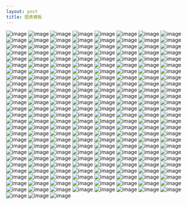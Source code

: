 ```yaml
---
layout: post
title: 图表模板
---
```

![image](http://xxcczz.github.io/Excel模板-211组可视化图表\编号-(1).jpg)
![image](http://xxcczz.github.io/Excel模板-211组可视化图表\编号-(2).jpg)
![image](http://xxcczz.github.io/Excel模板-211组可视化图表\编号-(3).jpg)
![image](http://xxcczz.github.io/Excel模板-211组可视化图表\编号-(4).jpg)
![image](http://xxcczz.github.io/Excel模板-211组可视化图表\编号-(5).jpg)
![image](http://xxcczz.github.io/Excel模板-211组可视化图表\编号-(6).jpg)
![image](http://xxcczz.github.io/Excel模板-211组可视化图表\编号-(7).jpg)
![image](http://xxcczz.github.io/Excel模板-211组可视化图表\编号-(8).jpg)
![image](http://xxcczz.github.io/Excel模板-211组可视化图表\编号-(9).jpg)
![image](http://xxcczz.github.io/Excel模板-211组可视化图表\编号-(10).jpg)
![image](http://xxcczz.github.io/Excel模板-211组可视化图表\编号-(11).jpg)
![image](http://xxcczz.github.io/Excel模板-211组可视化图表\编号-(12).jpg)
![image](http://xxcczz.github.io/Excel模板-211组可视化图表\编号-(13).jpg)
![image](http://xxcczz.github.io/Excel模板-211组可视化图表\编号-(14).jpg)
![image](http://xxcczz.github.io/Excel模板-211组可视化图表\编号-(15).jpg)
![image](http://xxcczz.github.io/Excel模板-211组可视化图表\编号-(16).jpg)
![image](http://xxcczz.github.io/Excel模板-211组可视化图表\编号-(17).jpg)
![image](http://xxcczz.github.io/Excel模板-211组可视化图表\编号-(18).jpg)
![image](http://xxcczz.github.io/Excel模板-211组可视化图表\编号-(19).jpg)
![image](http://xxcczz.github.io/Excel模板-211组可视化图表\编号-(20).jpg)
![image](http://xxcczz.github.io/Excel模板-211组可视化图表\编号-(21).jpg)
![image](http://xxcczz.github.io/Excel模板-211组可视化图表\编号-(22).jpg)
![image](http://xxcczz.github.io/Excel模板-211组可视化图表\编号-(23).jpg)
![image](http://xxcczz.github.io/Excel模板-211组可视化图表\编号-(24).jpg)
![image](http://xxcczz.github.io/Excel模板-211组可视化图表\编号-(25).jpg)
![image](http://xxcczz.github.io/Excel模板-211组可视化图表\编号-(26).jpg)
![image](http://xxcczz.github.io/Excel模板-211组可视化图表\编号-(27).jpg)
![image](http://xxcczz.github.io/Excel模板-211组可视化图表\编号-(28).jpg)
![image](http://xxcczz.github.io/Excel模板-211组可视化图表\编号-(29).jpg)
![image](http://xxcczz.github.io/Excel模板-211组可视化图表\编号-(30).jpg)
![image](http://xxcczz.github.io/Excel模板-211组可视化图表\编号-(31).jpg)
![image](http://xxcczz.github.io/Excel模板-211组可视化图表\编号-(32).jpg)
![image](http://xxcczz.github.io/Excel模板-211组可视化图表\编号-(33).jpg)
![image](http://xxcczz.github.io/Excel模板-211组可视化图表\编号-(34).jpg)
![image](http://xxcczz.github.io/Excel模板-211组可视化图表\编号-(35).jpg)
![image](http://xxcczz.github.io/Excel模板-211组可视化图表\编号-(36).jpg)
![image](http://xxcczz.github.io/Excel模板-211组可视化图表\编号-(37).jpg)
![image](http://xxcczz.github.io/Excel模板-211组可视化图表\编号-(38).jpg)
![image](http://xxcczz.github.io/Excel模板-211组可视化图表\编号-(39).jpg)
![image](http://xxcczz.github.io/Excel模板-211组可视化图表\编号-(40).jpg)
![image](http://xxcczz.github.io/Excel模板-211组可视化图表\编号-(41).jpg)
![image](http://xxcczz.github.io/Excel模板-211组可视化图表\编号-(42).jpg)
![image](http://xxcczz.github.io/Excel模板-211组可视化图表\编号-(43).jpg)
![image](http://xxcczz.github.io/Excel模板-211组可视化图表\编号-(44).jpg)
![image](http://xxcczz.github.io/Excel模板-211组可视化图表\编号-(45).jpg)
![image](http://xxcczz.github.io/Excel模板-211组可视化图表\编号-(46).jpg)
![image](http://xxcczz.github.io/Excel模板-211组可视化图表\编号-(47).jpg)
![image](http://xxcczz.github.io/Excel模板-211组可视化图表\编号-(48).jpg)
![image](http://xxcczz.github.io/Excel模板-211组可视化图表\编号-(49).jpg)
![image](http://xxcczz.github.io/Excel模板-211组可视化图表\编号-(50).jpg)
![image](http://xxcczz.github.io/Excel模板-211组可视化图表\编号-(51).jpg)
![image](http://xxcczz.github.io/Excel模板-211组可视化图表\编号-(52).jpg)
![image](http://xxcczz.github.io/Excel模板-211组可视化图表\编号-(53).jpg)
![image](http://xxcczz.github.io/Excel模板-211组可视化图表\编号-(54).jpg)
![image](http://xxcczz.github.io/Excel模板-211组可视化图表\编号-(55).jpg)
![image](http://xxcczz.github.io/Excel模板-211组可视化图表\编号-(56).jpg)
![image](http://xxcczz.github.io/Excel模板-211组可视化图表\编号-(57).jpg)
![image](http://xxcczz.github.io/Excel模板-211组可视化图表\编号-(58).jpg)
![image](http://xxcczz.github.io/Excel模板-211组可视化图表\编号-(59).jpg)
![image](http://xxcczz.github.io/Excel模板-211组可视化图表\编号-(60).jpg)
![image](http://xxcczz.github.io/Excel模板-211组可视化图表\编号-(61).jpg)
![image](http://xxcczz.github.io/Excel模板-211组可视化图表\编号-(62).jpg)
![image](http://xxcczz.github.io/Excel模板-211组可视化图表\编号-(63).jpg)
![image](http://xxcczz.github.io/Excel模板-211组可视化图表\编号-(64).jpg)
![image](http://xxcczz.github.io/Excel模板-211组可视化图表\编号-(65).jpg)
![image](http://xxcczz.github.io/Excel模板-211组可视化图表\编号-(66).jpg)
![image](http://xxcczz.github.io/Excel模板-211组可视化图表\编号-(67).jpg)
![image](http://xxcczz.github.io/Excel模板-211组可视化图表\编号-(68).jpg)
![image](http://xxcczz.github.io/Excel模板-211组可视化图表\编号-(69).jpg)
![image](http://xxcczz.github.io/Excel模板-211组可视化图表\编号-(70).jpg)
![image](http://xxcczz.github.io/Excel模板-211组可视化图表\编号-(71).jpg)
![image](http://xxcczz.github.io/Excel模板-211组可视化图表\编号-(72).jpg)
![image](http://xxcczz.github.io/Excel模板-211组可视化图表\编号-(73).jpg)
![image](http://xxcczz.github.io/Excel模板-211组可视化图表\编号-(74).jpg)
![image](http://xxcczz.github.io/Excel模板-211组可视化图表\编号-(75).jpg)
![image](http://xxcczz.github.io/Excel模板-211组可视化图表\编号-(76).jpg)
![image](http://xxcczz.github.io/Excel模板-211组可视化图表\编号-(77).jpg)
![image](http://xxcczz.github.io/Excel模板-211组可视化图表\编号-(78).jpg)
![image](http://xxcczz.github.io/Excel模板-211组可视化图表\编号-(79).jpg)
![image](http://xxcczz.github.io/Excel模板-211组可视化图表\编号-(80).jpg)
![image](http://xxcczz.github.io/Excel模板-211组可视化图表\编号-(81).jpg)
![image](http://xxcczz.github.io/Excel模板-211组可视化图表\编号-(82).jpg)
![image](http://xxcczz.github.io/Excel模板-211组可视化图表\编号-(83).jpg)
![image](http://xxcczz.github.io/Excel模板-211组可视化图表\编号-(84).jpg)
![image](http://xxcczz.github.io/Excel模板-211组可视化图表\编号-(85).jpg)
![image](http://xxcczz.github.io/Excel模板-211组可视化图表\编号-(86).jpg)
![image](http://xxcczz.github.io/Excel模板-211组可视化图表\编号-(87).jpg)
![image](http://xxcczz.github.io/Excel模板-211组可视化图表\编号-(88).jpg)
![image](http://xxcczz.github.io/Excel模板-211组可视化图表\编号-(89).jpg)
![image](http://xxcczz.github.io/Excel模板-211组可视化图表\编号-(90).jpg)
![image](http://xxcczz.github.io/Excel模板-211组可视化图表\编号-(91).jpg)
![image](http://xxcczz.github.io/Excel模板-211组可视化图表\编号-(92).jpg)
![image](http://xxcczz.github.io/Excel模板-211组可视化图表\编号-(93).jpg)
![image](http://xxcczz.github.io/Excel模板-211组可视化图表\编号-(94).jpg)
![image](http://xxcczz.github.io/Excel模板-211组可视化图表\编号-(95).jpg)
![image](http://xxcczz.github.io/Excel模板-211组可视化图表\编号-(96).jpg)
![image](http://xxcczz.github.io/Excel模板-211组可视化图表\编号-(97).jpg)
![image](http://xxcczz.github.io/Excel模板-211组可视化图表\编号-(98).jpg)
![image](http://xxcczz.github.io/Excel模板-211组可视化图表\编号-(99).jpg)
![image](http://xxcczz.github.io/Excel模板-211组可视化图表\编号-(100).jpg)
![image](http://xxcczz.github.io/Excel模板-211组可视化图表\编号-(101).jpg)
![image](http://xxcczz.github.io/Excel模板-211组可视化图表\编号-(102).jpg)
![image](http://xxcczz.github.io/Excel模板-211组可视化图表\编号-(103).jpg)
![image](http://xxcczz.github.io/Excel模板-211组可视化图表\编号-(104).jpg)
![image](http://xxcczz.github.io/Excel模板-211组可视化图表\编号-(105).jpg)
![image](http://xxcczz.github.io/Excel模板-211组可视化图表\编号-(106).jpg)
![image](http://xxcczz.github.io/Excel模板-211组可视化图表\编号-(107).jpg)
![image](http://xxcczz.github.io/Excel模板-211组可视化图表\编号-(108).jpg)
![image](http://xxcczz.github.io/Excel模板-211组可视化图表\编号-(109).jpg)
![image](http://xxcczz.github.io/Excel模板-211组可视化图表\编号-(110).jpg)
![image](http://xxcczz.github.io/Excel模板-211组可视化图表\编号-(111).jpg)
![image](http://xxcczz.github.io/Excel模板-211组可视化图表\编号-(112).jpg)
![image](http://xxcczz.github.io/Excel模板-211组可视化图表\编号-(113).jpg)
![image](http://xxcczz.github.io/Excel模板-211组可视化图表\编号-(114).jpg)
![image](http://xxcczz.github.io/Excel模板-211组可视化图表\编号-(115).jpg)
![image](http://xxcczz.github.io/Excel模板-211组可视化图表\编号-(116).jpg)
![image](http://xxcczz.github.io/Excel模板-211组可视化图表\编号-(117).jpg)
![image](http://xxcczz.github.io/Excel模板-211组可视化图表\编号-(118).jpg)
![image](http://xxcczz.github.io/Excel模板-211组可视化图表\编号-(119).jpg)
![image](http://xxcczz.github.io/Excel模板-211组可视化图表\编号-(120).jpg)
![image](http://xxcczz.github.io/Excel模板-211组可视化图表\编号-(121).jpg)
![image](http://xxcczz.github.io/Excel模板-211组可视化图表\编号-(122).jpg)
![image](http://xxcczz.github.io/Excel模板-211组可视化图表\编号-(123).jpg)
![image](http://xxcczz.github.io/Excel模板-211组可视化图表\编号-(124).jpg)
![image](http://xxcczz.github.io/Excel模板-211组可视化图表\编号-(125).jpg)
![image](http://xxcczz.github.io/Excel模板-211组可视化图表\编号-(126).jpg)
![image](http://xxcczz.github.io/Excel模板-211组可视化图表\编号-(127).jpg)
![image](http://xxcczz.github.io/Excel模板-211组可视化图表\编号-(128).jpg)
![image](http://xxcczz.github.io/Excel模板-211组可视化图表\编号-(129).jpg)
![image](http://xxcczz.github.io/Excel模板-211组可视化图表\编号-(130).jpg)
![image](http://xxcczz.github.io/Excel模板-211组可视化图表\编号-(131).jpg)
![image](http://xxcczz.github.io/Excel模板-211组可视化图表\编号-(132).jpg)
![image](http://xxcczz.github.io/Excel模板-211组可视化图表\编号-(133).jpg)
![image](http://xxcczz.github.io/Excel模板-211组可视化图表\编号-(134).jpg)
![image](http://xxcczz.github.io/Excel模板-211组可视化图表\编号-(135).jpg)
![image](http://xxcczz.github.io/Excel模板-211组可视化图表\编号-(136).jpg)
![image](http://xxcczz.github.io/Excel模板-211组可视化图表\编号-(137).jpg)
![image](http://xxcczz.github.io/Excel模板-211组可视化图表\编号-(138).jpg)
![image](http://xxcczz.github.io/Excel模板-211组可视化图表\编号-(139).jpg)
![image](http://xxcczz.github.io/Excel模板-211组可视化图表\编号-(140).jpg)
![image](http://xxcczz.github.io/Excel模板-211组可视化图表\编号-(141).jpg)
![image](http://xxcczz.github.io/Excel模板-211组可视化图表\编号-(142).jpg)
![image](http://xxcczz.github.io/Excel模板-211组可视化图表\编号-(143).jpg)
![image](http://xxcczz.github.io/Excel模板-211组可视化图表\编号-(144).jpg)
![image](http://xxcczz.github.io/Excel模板-211组可视化图表\编号-(145).jpg)
![image](http://xxcczz.github.io/Excel模板-211组可视化图表\编号-(146).jpg)
![image](http://xxcczz.github.io/Excel模板-211组可视化图表\编号-(147).jpg)
![image](http://xxcczz.github.io/Excel模板-211组可视化图表\编号-(148).jpg)
![image](http://xxcczz.github.io/Excel模板-211组可视化图表\编号-(149).jpg)
![image](http://xxcczz.github.io/Excel模板-211组可视化图表\编号-(150).jpg)
![image](http://xxcczz.github.io/Excel模板-211组可视化图表\编号-(151).jpg)
![image](http://xxcczz.github.io/Excel模板-211组可视化图表\编号-(152).jpg)
![image](http://xxcczz.github.io/Excel模板-211组可视化图表\编号-(153).jpg)
![image](http://xxcczz.github.io/Excel模板-211组可视化图表\编号-(154).jpg)
![image](http://xxcczz.github.io/Excel模板-211组可视化图表\编号-(155).jpg)
![image](http://xxcczz.github.io/Excel模板-211组可视化图表\编号-(156).jpg)
![image](http://xxcczz.github.io/Excel模板-211组可视化图表\编号-(157).jpg)
![image](http://xxcczz.github.io/Excel模板-211组可视化图表\编号-(158).jpg)
![image](http://xxcczz.github.io/Excel模板-211组可视化图表\编号-(159).jpg)
![image](http://xxcczz.github.io/Excel模板-211组可视化图表\编号-(160).jpg)
![image](http://xxcczz.github.io/Excel模板-211组可视化图表\编号-(161).jpg)
![image](http://xxcczz.github.io/Excel模板-211组可视化图表\编号-(162).jpg)
![image](http://xxcczz.github.io/Excel模板-211组可视化图表\编号-(163).jpg)
![image](http://xxcczz.github.io/Excel模板-211组可视化图表\编号-(164).jpg)
![image](http://xxcczz.github.io/Excel模板-211组可视化图表\编号-(165).jpg)
![image](http://xxcczz.github.io/Excel模板-211组可视化图表\编号-(166).jpg)
![image](http://xxcczz.github.io/Excel模板-211组可视化图表\编号-(167).jpg)
![image](http://xxcczz.github.io/Excel模板-211组可视化图表\编号-(168).jpg)
![image](http://xxcczz.github.io/Excel模板-211组可视化图表\编号-(169).jpg)
![image](http://xxcczz.github.io/Excel模板-211组可视化图表\编号-(170).jpg)
![image](http://xxcczz.github.io/Excel模板-211组可视化图表\编号-(171).jpg)
![image](http://xxcczz.github.io/Excel模板-211组可视化图表\编号-(172).jpg)
![image](http://xxcczz.github.io/Excel模板-211组可视化图表\编号-(173).jpg)
![image](http://xxcczz.github.io/Excel模板-211组可视化图表\编号-(174).jpg)
![image](http://xxcczz.github.io/Excel模板-211组可视化图表\编号-(175).jpg)
![image](http://xxcczz.github.io/Excel模板-211组可视化图表\编号-(176).jpg)
![image](http://xxcczz.github.io/Excel模板-211组可视化图表\编号-(177).jpg)
![image](http://xxcczz.github.io/Excel模板-211组可视化图表\编号-(178).jpg)
![image](http://xxcczz.github.io/Excel模板-211组可视化图表\编号-(179).jpg)
![image](http://xxcczz.github.io/Excel模板-211组可视化图表\编号-(180).jpg)
![image](http://xxcczz.github.io/Excel模板-211组可视化图表\编号-(181).jpg)
![image](http://xxcczz.github.io/Excel模板-211组可视化图表\编号-(182).jpg)
![image](http://xxcczz.github.io/Excel模板-211组可视化图表\编号-(183).jpg)
![image](http://xxcczz.github.io/Excel模板-211组可视化图表\编号-(184).jpg)
![image](http://xxcczz.github.io/Excel模板-211组可视化图表\编号-(185).jpg)
![image](http://xxcczz.github.io/Excel模板-211组可视化图表\编号-(186).jpg)
![image](http://xxcczz.github.io/Excel模板-211组可视化图表\编号-(187).jpg)
![image](http://xxcczz.github.io/Excel模板-211组可视化图表\编号-(188).jpg)
![image](http://xxcczz.github.io/Excel模板-211组可视化图表\编号-(189).jpg)
![image](http://xxcczz.github.io/Excel模板-211组可视化图表\编号-(190).jpg)
![image](http://xxcczz.github.io/Excel模板-211组可视化图表\编号-(191).jpg)
![image](http://xxcczz.github.io/Excel模板-211组可视化图表\编号-(192).jpg)
![image](http://xxcczz.github.io/Excel模板-211组可视化图表\编号-(193).jpg)
![image](http://xxcczz.github.io/Excel模板-211组可视化图表\编号-(194).jpg)
![image](http://xxcczz.github.io/Excel模板-211组可视化图表\编号-(195).jpg)
![image](http://xxcczz.github.io/Excel模板-211组可视化图表\编号-(196).jpg)
![image](http://xxcczz.github.io/Excel模板-211组可视化图表\编号-(197).jpg)
![image](http://xxcczz.github.io/Excel模板-211组可视化图表\编号-(198).jpg)
![image](http://xxcczz.github.io/Excel模板-211组可视化图表\编号-(199).jpg)
![image](http://xxcczz.github.io/Excel模板-211组可视化图表\编号-(200).jpg)
![image](http://xxcczz.github.io/Excel模板-211组可视化图表\编号-(201).jpg)
![image](http://xxcczz.github.io/Excel模板-211组可视化图表\编号-(202).jpg)
![image](http://xxcczz.github.io/Excel模板-211组可视化图表\编号-(203).jpg)
![image](http://xxcczz.github.io/Excel模板-211组可视化图表\编号-(204).jpg)
![image](http://xxcczz.github.io/Excel模板-211组可视化图表\编号-(205).jpg)
![image](http://xxcczz.github.io/Excel模板-211组可视化图表\编号-(206).jpg)
![image](http://xxcczz.github.io/Excel模板-211组可视化图表\编号-(207).jpg)
![image](http://xxcczz.github.io/Excel模板-211组可视化图表\编号-(208).jpg)
![image](http://xxcczz.github.io/Excel模板-211组可视化图表\编号-(209).jpg)
![image](http://xxcczz.github.io/Excel模板-211组可视化图表\编号-(210).jpg)
![image](http://xxcczz.github.io/Excel模板-211组可视化图表\编号-(211).jpg)
